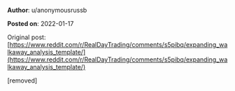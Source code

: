 **Author**: u/anonymousrussb

**Posted on**: 2022-01-17

Original post: [https://www.reddit.com/r/RealDayTrading/comments/s5pibq/expanding_walkaway_analysis_template/](https://www.reddit.com/r/RealDayTrading/comments/s5pibq/expanding_walkaway_analysis_template/)

[removed]